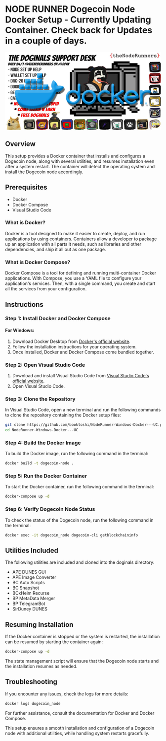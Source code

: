 
# NODE RUNNER Dogecoin Node Docker Setup - Currently Updating Container. Check back for Updates in a couple of days.

![Node Runners](images/docker.png)

## Overview

This setup provides a Docker container that installs and configures a Dogecoin node, along with several utilities, and resumes installation even after a system restart. The container will detect the operating system and install the Dogecoin node accordingly.

## Prerequisites

- Docker
- Docker Compose
- Visual Studio Code

### What is Docker?

Docker is a tool designed to make it easier to create, deploy, and run applications by using containers. Containers allow a developer to package up an application with all parts it needs, such as libraries and other dependencies, and ship it all out as one package.

### What is Docker Compose?

Docker Compose is a tool for defining and running multi-container Docker applications. With Compose, you use a YAML file to configure your application's services. Then, with a single command, you create and start all the services from your configuration.

## Instructions

### Step 1: Install Docker and Docker Compose

#### For Windows:

1. Download Docker Desktop from [Docker's official website](https://www.docker.com/products/docker-desktop).
2. Follow the installation instructions for your operating system.
3. Once installed, Docker and Docker Compose come bundled together.

### Step 2: Open Visual Studio Code

1. Download and install Visual Studio Code from [Visual Studio Code's official website](https://code.visualstudio.com/).
2. Open Visual Studio Code.

### Step 3: Clone the Repository

In Visual Studio Code, open a new terminal and run the following commands to clone the repository containing the Docker setup files:

```sh
git clone https://github.com/booktoshi/NodeRunner-Windows-Docker---UC.git
cd NodeRunner-Windows-Docker---UC
```

### Step 4: Build the Docker Image

To build the Docker image, run the following command in the terminal:

```sh
docker build -t dogecoin-node .
```

### Step 5: Run the Docker Container

To start the Docker container, run the following command in the terminal:

```sh
docker-compose up -d
```

### Step 6: Verify Dogecoin Node Status

To check the status of the Dogecoin node, run the following command in the terminal:

```sh
docker exec -it dogecoin_node dogecoin-cli getblockchaininfo
```

## Utilities Included

The following utilities are included and cloned into the doginals directory:

- APE DUNES GUI
- APE Image Converter
- BC Auto Scripts
- BC Snapshot
- BCxHeim Recurse
- BP MetaData Merger
- BP TelegramBot
- SirDuney DUNES

## Resuming Installation

If the Docker container is stopped or the system is restarted, the installation can be resumed by starting the container again:

```sh
docker-compose up -d
```

The state management script will ensure that the Dogecoin node starts and the installation resumes as needed.

## Troubleshooting

If you encounter any issues, check the logs for more details:

```sh
docker logs dogecoin_node
```

For further assistance, consult the documentation for Docker and Docker Compose.

This setup ensures a smooth installation and configuration of a Dogecoin node with additional utilities, while handling system restarts gracefully.
